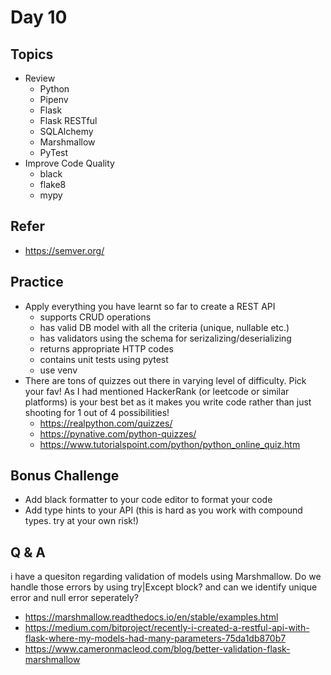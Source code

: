 # Day 10

## Topics

  - Review
    - Python
    - Pipenv
    - Flask
    - Flask RESTful
    - SQLAlchemy
    - Marshmallow
    - PyTest
  - Improve Code Quality
    - black
    - flake8
    - mypy

## Refer

  - https://semver.org/

## Practice

  - Apply everything you have learnt so far to create a REST API
    - supports CRUD operations
    - has valid DB model with all the criteria (unique, nullable etc.)
    - has validators using the schema for serizalizing/deserializing
    - returns appropriate HTTP codes
    - contains unit tests using pytest
    - use venv
  - There are tons of quizzes out there in varying level of difficulty. Pick your fav! As I had mentioned HackerRank (or leetcode or similar platforms) is your best bet as it makes you write code rather than just shooting for 1 out of 4 possibilities!
    - https://realpython.com/quizzes/
    - https://pynative.com/python-quizzes/
    - https://www.tutorialspoint.com/python/python_online_quiz.htm

  
## Bonus Challenge

  - Add black formatter to your code editor to format your code
  - Add type hints to your API (this is hard as you work with compound types. try at your own risk!)

## Q & A

i have a quesiton regarding validation of models using Marshmallow. Do we handle those errors by using try|Except block? and can we identify unique error and null error seperately?

  - https://marshmallow.readthedocs.io/en/stable/examples.html
  - https://medium.com/bitproject/recently-i-created-a-restful-api-with-flask-where-my-models-had-many-parameters-75da1db870b7
  - https://www.cameronmacleod.com/blog/better-validation-flask-marshmallow
